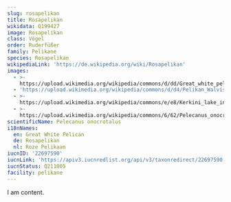 ```yaml
---
slug: rosapelikan
title: Rosapelikan
wikidata: Q199427
image: Rosapelikan
class: Vögel
order: Ruderfüßer
family: Pelikane
species: Rosapelikan
wikipediaLink: 'https://de.wikipedia.org/wiki/Rosapelikan'
images:
  - >-
    https://upload.wikimedia.org/wikipedia/commons/d/dd/Great_white_pelican_(Pelecanus_onocrotalus).jpg
  - 'https://upload.wikimedia.org/wikipedia/commons/d/d4/Pelikan_Walvis_Bay.jpg'
  - >-
    https://upload.wikimedia.org/wikipedia/commons/e/e8/Kerkini_lake_in_May_09.jpg
  - >-
    https://upload.wikimedia.org/wikipedia/commons/6/62/Pelecanus_onocrotalus_-_Great_White_Pelican_01.jpg
scientificName: Pelecanus onocrotalus
i18nNames:
  en: Great White Pelican
  de: Rosapelikan
  nl: Roze Pelikaan
iucnID: '22697590'
iucnLink: 'https://apiv3.iucnredlist.org/api/v3/taxonredirect/22697590'
iucnStatus: Q211005
facility: pelikane    
---
```


I am content.
